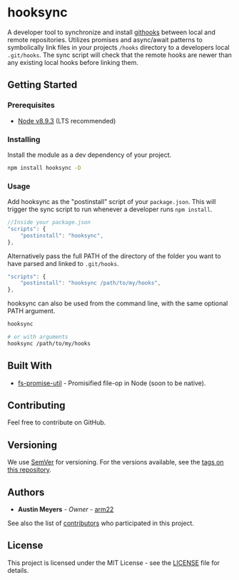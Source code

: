 # hooksync

A developer tool to synchronize and install [githooks](https://git-scm.com/book/gr/v2/Customizing-Git-Git-Hooks) between local and remote repositories. Utilizes promises and async/await patterns to symbolically link files in your projects `/hooks` directory to a developers local `.git/hooks`. The sync script will check that the remote hooks are newer than any existing local hooks before linking them.

## Getting Started

### Prerequisites

* [Node v8.9.3](https://nodejs.org/en/download/) (LTS recommended)

### Installing

Install the module as a dev dependency of your project.

```Bash
npm install hooksync -D
```

### Usage

Add hooksync as the "postinstall" script of your `package.json`. This will trigger the sync script to run whenever a developer runs `npm install`.

```Javascript
//Inside your package.json
"scripts": {
    "postinstall": "hooksync",
},
```

Alternatively pass the full PATH of the directory of the folder you want to have parsed and linked to `.git/hooks`.

```Javascript
"scripts": {
    "postinstall": "hooksync /path/to/my/hooks",
},
```

hooksync can also be used from the command line, with the same optional PATH argument.

```Bash
hooksync

# or with arguments
hooksync /path/to/my/hooks
```

## Built With

* [fs-promise-util](https://www.npmjs.com/package/fs-promise-util) - Promisified file-op in Node (soon to be native).

## Contributing

Feel free to contribute on GitHub.

## Versioning

We use [SemVer](http://semver.org/) for versioning. For the versions available, see the [tags on this repository](https://github.com/arm22/hookSync/tags). 

## Authors

* **Austin Meyers** - *Owner* - [arm22](https://github.com/arm22)

See also the list of [contributors](https://github.com/arm22/hookSync/graphs/contributors) who participated in this project.

## License

This project is licensed under the MIT License - see the [LICENSE](LICENSE) file for details.

